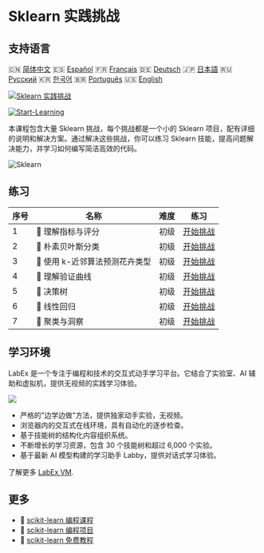 # Sklearn 实践挑战

## 支持语言

🇨🇳 [简体中文](README_zh.md) 🇪🇸 [Español](README_es.md) 🇫🇷 [Français](README_fr.md) 🇩🇪 [Deutsch](README_de.md) 🇯🇵 [日本語](README_ja.md) 🇷🇺 [Русский](README_ru.md) 🇰🇷 [한국어](README_ko.md) 🇧🇷 [Português](README_pt.md) 🇺🇸 [English](README.md) 

[![Sklearn 实践挑战](https://cover-creator.labex.io/sklearn-practice-challenges.png?lang=zh)](https://labex.io/zh/courses/sklearn-practice-challenges)

[![Start-Learning](https://img.shields.io/badge/Start-Learning-whitesmoke?style=for-the-badge)](https://labex.io/zh/courses/sklearn-practice-challenges)

本课程包含大量 Sklearn 挑战，每个挑战都是一个小的 Sklearn 项目，配有详细的说明和解决方案。通过解决这些挑战，你可以练习 Sklearn 技能，提高问题解决能力，并学习如何编写简洁高效的代码。

![Sklearn](https://img.shields.io/badge/Sklearn-whitesmoke?style=for-the-badge&logo=sklearn)


## 练习

|   序号 | 名称                            | 难度   | 练习                                                                                                                          |
|--------|---------------------------------|--------|-------------------------------------------------------------------------------------------------------------------------------|
|      1 | 🎯  理解指标与评分              | 初级   | <a target='_blank' href='https://labex.io/zh/labs/python-understanding-metrics-and-scoring-185172'>开始挑战</a>               |
|      2 | 🎯  朴素贝叶斯分类              | 初级   | <a target='_blank' href='https://labex.io/zh/labs/python-naive-bayes-classification-250427'>开始挑战</a>                      |
|      3 | 🎯  使用 k-近邻算法预测花卉类型 | 初级   | <a target='_blank' href='https://labex.io/zh/labs/sklearn-predicting-flower-types-with-nearest-neighbors-256147'>开始挑战</a> |
|      4 | 🎯  理解验证曲线                | 初级   | <a target='_blank' href='https://labex.io/zh/labs/python-understanding-validation-curves-106940'>开始挑战</a>                 |
|      5 | 🎯  决策树                      | 初级   | <a target='_blank' href='https://labex.io/zh/labs/python-decision-trees-92597'>开始挑战</a>                                   |
|      6 | 🎯  线性回归                    | 初级   | <a target='_blank' href='https://labex.io/zh/labs/python-linear-regression-185171'>开始挑战</a>                               |
|      7 | 🎯  聚类与洞察                  | 初级   | <a target='_blank' href='https://labex.io/zh/labs/python-clustering-and-insights-198286'>开始挑战</a>                         |

## 学习环境

LabEx 是一个专注于编程和技术的交互式动手学习平台。它结合了实验室、AI 辅助和虚拟机，提供无视频的实践学习体验。

![](https://tutorial-screenshot.getvm.io/images/vm-1725247253.png)

- 严格的"边学边做"方法，提供独家动手实验，无视频。
- 浏览器内的交互式在线环境，具有自动化的逐步检查。
- 基于技能树的结构化内容组织系统。
- 不断增长的学习资源，包含 30 个技能树和超过 6,000 个实验。
- 基于最新 AI 模型构建的学习助手 Labby，提供对话式学习体验。

了解更多 [LabEx VM](https://support.labex.io/using-labex/virtual-machine).

## 更多

- 🔗 [scikit-learn 编程课程](https://github.com/labex-labs/awesome-programming-courses)
- 🔗 [scikit-learn 编程项目](https://github.com/labex-labs/awesome-programming-projects)
- 🔗 [scikit-learn 免费教程](https://github.com/labex-labs/sklearn-free-tutorials)


